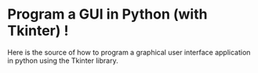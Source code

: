 # Program a GUI in Python (with Tkinter) !
Here is the source of how to program a graphical user interface application in python using the Tkinter library.
